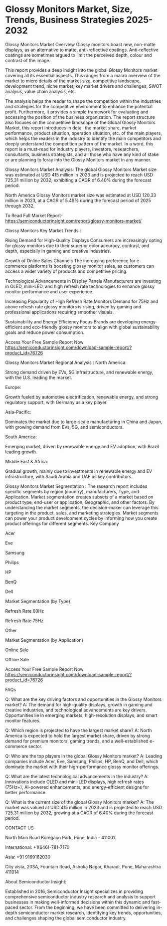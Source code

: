 <h1>Glossy Monitors Market, Size, Trends, Business Strategies 2025-2032</h1>
Glossy Monitors Market Overview
Glossy monitors boast new, non-matte displays, as an alternative to matte, anti-reflective coatings. Anti-reflective coatings are sometimes argued to limit the perceived depth, colour and contrast of the image.

This report provides a deep insight into the global Glossy Monitors market covering all its essential aspects. This ranges from a macro overview of the market to micro details of the market size, competitive landscape, development trend, niche market, key market drivers and challenges, SWOT analysis, value chain analysis, etc.

The analysis helps the reader to shape the competition within the industries and strategies for the competitive environment to enhance the potential profit. Furthermore, it provides a simple framework for evaluating and accessing the position of the business organization. The report structure also focuses on the competitive landscape of the Global Glossy Monitors Market, this report introduces in detail the market share, market performance, product situation, operation situation, etc. of the main players, which helps the readers in the industry to identify the main competitors and deeply understand the competition pattern of the market.
In a word, this report is a must-read for industry players, investors, researchers, consultants, business strategists, and all those who have any kind of stake or are planning to foray into the Glossy Monitors market in any manner.

Glossy Monitors Market Analysis:
The global Glossy Monitors Market size was estimated at USD 415 million in 2023 and is projected to reach USD 725.31 million by 2032, exhibiting a CAGR of 6.40% during the forecast period.

North America Glossy Monitors market size was estimated at USD 120.33 million in 2023, at a CAGR of 5.49% during the forecast period of 2025 through 2032.


To Read Full Market Report-
https://semiconductorinsight.com/report/glossy-monitors-market/

Glossy Monitors Key Market Trends  :

Rising Demand for High-Quality Displays
Consumers are increasingly opting for glossy monitors due to their superior color accuracy, contrast, and depth, especially in gaming and creative industries.

Growth of Online Sales Channels
The increasing preference for e-commerce platforms is boosting glossy monitor sales, as customers can access a wider variety of products and competitive pricing.

Technological Advancements in Display Panels
Manufacturers are investing in OLED, mini-LED, and high refresh rate technologies to enhance glossy monitor performance and user experience.

Increasing Popularity of High Refresh Rate Monitors
Demand for 75Hz and above refresh rate glossy monitors is rising, driven by gaming and professional applications requiring smoother visuals.

Sustainability and Energy Efficiency Focus
Brands are developing energy-efficient and eco-friendly glossy monitors to align with global sustainability goals and reduce power consumption.


Access Your Free Sample Report Now
https://semiconductorinsight.com/download-sample-report/?product_id=76726


Glossy Monitors Market Regional Analysis :
North America:

Strong demand driven by EVs, 5G infrastructure, and renewable energy, with the U.S. leading the market.

Europe:

Growth fueled by automotive electrification, renewable energy, and strong regulatory support, with Germany as a key player.

Asia-Pacific:

Dominates the market due to large-scale manufacturing in China and Japan, with growing demand from EVs, 5G, and semiconductors.

South America:

Emerging market, driven by renewable energy and EV adoption, with Brazil leading growth.

Middle East & Africa:

Gradual growth, mainly due to investments in renewable energy and EV infrastructure, with Saudi Arabia and UAE as key contributors.

Glossy Monitors Market Segmentation :
The research report includes specific segments by region (country), manufacturers, Type, and Application. Market segmentation creates subsets of a market based on product type, end-user or application, Geographic, and other factors. By understanding the market segments, the decision-maker can leverage this targeting in the product, sales, and marketing strategies. Market segments can power your product development cycles by informing how you create product offerings for different segments.
Key Company

Acer

Eve

Samsung

Philips

HP

BenQ

Dell

Market Segmentation (by Type)

Refresh Rate 60Hz

Refresh Rate 75Hz

Other

Market Segmentation (by Application)

Online Sale

Offline Sale


Access Your Free Sample Report Now
https://semiconductorinsight.com/download-sample-report/?product_id=76726


FAQs

Q: What are the key driving factors and opportunities in the Glossy Monitors market?
A: The demand for high-quality displays, growth in gaming and creative industries, and technological advancements are key drivers. Opportunities lie in emerging markets, high-resolution displays, and smart monitor features.


Q: Which region is projected to have the largest market share?
A: North America is expected to hold the largest market share, driven by strong demand for premium monitors, gaming trends, and a well-established e-commerce sector.


Q: Who are the top players in the global Glossy Monitors market?
A: Leading companies include Acer, Eve, Samsung, Philips, HP, BenQ, and Dell, which dominate the market with their high-performance glossy monitor offerings.


Q: What are the latest technological advancements in the industry?
A: Innovations include OLED and mini-LED displays, high refresh rates (75Hz+), AI-powered enhancements, and energy-efficient designs for better performance.


Q: What is the current size of the global Glossy Monitors market?
A: The market was valued at USD 415 million in 2023 and is projected to reach USD 725.31 million by 2032, growing at a CAGR of 6.40% during the forecast period.


CONTACT US:

North Main Road Koregaon Park, Pune, India - 411001.

International: +1(646)-781-7170

Asia: +91 9169162030


City vista, 203A, Fountain Road, Ashoka Nagar, Kharadi, Pune, Maharashtra 411014


About Semiconductor Insight:

Established in 2016, Semiconductor Insight specializes in providing comprehensive semiconductor industry research and analysis to support businesses in making well-informed decisions within this dynamic and fast-paced sector. From the beginning, we have been committed to delivering in-depth semiconductor market research, identifying key trends, opportunities, and challenges shaping the global semiconductor industry. 
